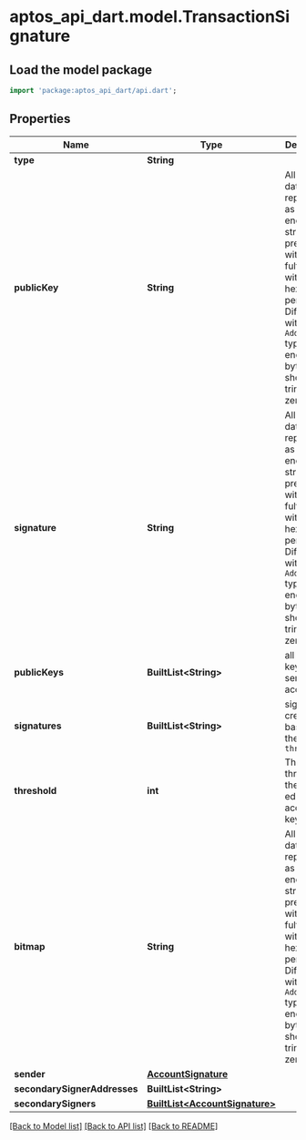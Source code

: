 # aptos_api_dart.model.TransactionSignature

## Load the model package
```dart
import 'package:aptos_api_dart/api.dart';
```

## Properties
Name | Type | Description | Notes
------------ | ------------- | ------------- | -------------
**type** | **String** |  | 
**publicKey** | **String** | All bytes data are represented as hex-encoded string prefixed with `0x` and fulfilled with two hex digits per byte.  Different with `Address` type, hex-encoded bytes should not trim any zeros.  | 
**signature** | **String** | All bytes data are represented as hex-encoded string prefixed with `0x` and fulfilled with two hex digits per byte.  Different with `Address` type, hex-encoded bytes should not trim any zeros.  | 
**publicKeys** | **BuiltList&lt;String&gt;** | all public keys of the sender account | 
**signatures** | **BuiltList&lt;String&gt;** | signatures created based on the `threshold` | 
**threshold** | **int** | The threshold of the multi ed25519 account key. | 
**bitmap** | **String** | All bytes data are represented as hex-encoded string prefixed with `0x` and fulfilled with two hex digits per byte.  Different with `Address` type, hex-encoded bytes should not trim any zeros.  | 
**sender** | [**AccountSignature**](AccountSignature.md) |  | 
**secondarySignerAddresses** | **BuiltList&lt;String&gt;** |  | 
**secondarySigners** | [**BuiltList&lt;AccountSignature&gt;**](AccountSignature.md) |  | 

[[Back to Model list]](../README.md#documentation-for-models) [[Back to API list]](../README.md#documentation-for-api-endpoints) [[Back to README]](../README.md)


